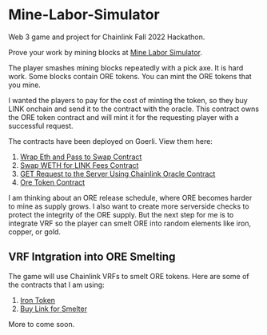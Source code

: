 # Mine-Labor-Simulator
Web 3 game and project for Chainlink Fall 2022 Hackathon. 

Prove your work by mining blocks at <a href='https://minelaborsimulator.com/' target='_blank'> Mine Labor Simulator</a>. 

The player smashes mining blocks repeatedly with a pick axe. It is hard work. Some blocks contain ORE tokens. You can mint the ORE tokens that you mine. 

I wanted the players to pay for the cost of minting the token, so they buy LINK onchain and send it to the contract with the oracle. This contract owns the ORE token contract and will mint it for the requesting player with a successful request.

The contracts have been deployed on Goerli. View them here:

1. <a href='https://goerli.etherscan.io/address/0xd14cCfdA73b3b9e98f872dC51aA05B5b80D900C4#code' target='_blank'>Wrap Eth and Pass to Swap Contract</a>
2. <a href='https://goerli.etherscan.io/address/0xD35c9101485A56A171c038282132556a95504A6E#code' target='_blank'>Swap WETH for LINK Fees Contract</a>
3. <a href='https://goerli.etherscan.io/address/0x6eBA23766A6F905BD0C70Aec6180BE182caCD4f7#code' target='_blank'>GET Request to the Server Using Chainlink Oracle Contract</a>
4. <a href='https://goerli.etherscan.io/address/0x92C92a9E71a6CFcd39B621eb66804Ac28186849F#code' target='_blank'>Ore Token Contract</a>

I am thinking about an ORE release schedule, where ORE becomes harder to mine as supply grows. I also want to create more serverside checks to protect the integrity of the ORE supply. But the next step for me is to integrate VRF so the player can smelt ORE into random elements like iron, copper, or gold.

<h2>VRF Intgration into ORE Smelting</h2>
The game will use Chainlink VRFs to smelt ORE tokens. Here are some of the contracts that I am using:

1. <a href='https://goerli.etherscan.io/address/0x10328c8b9156a58c5f9beb6aa364b19f13f59282#code' target='_blank'>Iron Token</a>
2. <a href='https://goerli.etherscan.io/address/0xabfdf7ba53c2ea0dc3383dc242381c35aa7f361a#code' target='_blank'>Buy Link for Smelter</a>

More to come soon.
